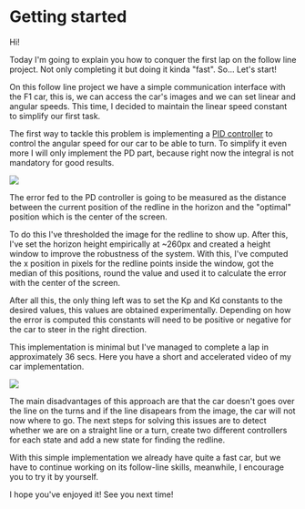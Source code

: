 # Getting started
Hi!

Today I'm going to explain you how to conquer the first lap on the follow line project. Not only completing it but doing it kinda "fast". So... Let's start!

On this follow line project we have a simple communication interface with the F1 car, this is, we can access the car's images and we can set linear and angular speeds. This time, I decided to maintain the linear speed constant to simplify our first task.

The first way to tackle this problem is implementing a [PID controller](https://www.youtube.com/watch?v=wkfEZmsQqiA) to control the angular speed for our car to be able to turn. To simplify it even more I will only implement the PD part, because right now the integral is not mandatory for good results.

![](https://university.listenlights.com/wp-content/uploads/2017/11/cover-page-3.png)

The error fed to the PD controller is going to be measured as the distance between the current position of the redline in the horizon and the "optimal" position which is the center of the screen.

To do this I've thresholded the image for the redline to show up. After this, I've set the horizon height empirically at ~260px and created a height window to improve the robustness of the system. With this, I've computed the x position in pixels for the redline points inside the window, got the median of this positions, round the value and used it to calculate the error with the center of the screen.

After all this, the only thing left was to set the Kp and Kd constants to the desired values, this values are obtained experimentally. Depending on how the error is computed this constants will need to be positive or negative for the car to steer in the right direction.

This implementation is minimal but I've managed to complete a lap in approximately 36 secs. Here you have a short and accelerated video of my car implementation.

[![](http://img.youtube.com/vi/BIow3qinfL0/0.jpg)](http://www.youtube.com/watch?v=BIow3qinfL0 "Blog 1: Follow Line - JdeRobot")

The main disadvantages of this approach are that the car doesn't goes over the line on the turns and if the line disapears from the image, the car will not now where to go. The next steps for solving this issues are to detect whether we are on a straight line or a turn, create two different controllers for each state and add a new state for finding the redline.

With this simple implementation we already have quite a fast car, but we have to continue working on its follow-line skills, meanwhile, I encourage you to try it by yourself. 

I hope you've enjoyed it! See you next time!
